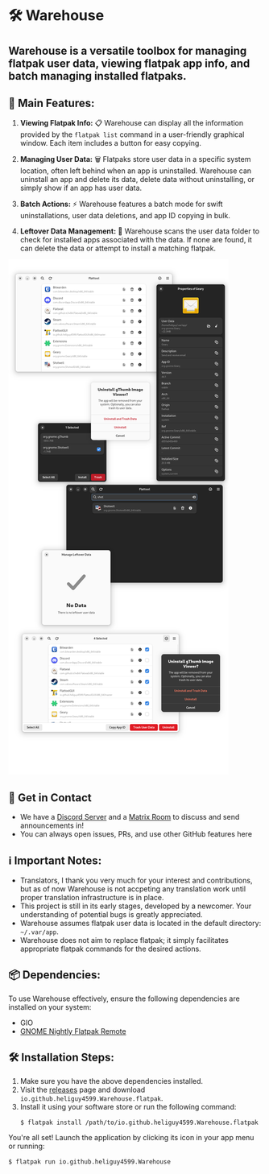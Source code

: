 # 🛠️ Warehouse

## Warehouse is a versatile toolbox for managing flatpak user data, viewing flatpak app info, and batch managing installed flatpaks.

## 🚀 Main Features:

1. **Viewing Flatpak Info:** 📋 Warehouse can display all the information provided by the `flatpak list` command in a user-friendly graphical window. Each item includes a button for easy copying.

2. **Managing User Data:** 🗑️ Flatpaks store user data in a specific system location, often left behind when an app is uninstalled. Warehouse can uninstall an app and delete its data, delete data without uninstalling, or simply show if an app has user data.

3. **Batch Actions:** ⚡ Warehouse features a batch mode for swift uninstallations, user data deletions, and app ID copying in bulk.

4. **Leftover Data Management:** 📁 Warehouse scans the user data folder to check for installed apps associated with the data. If none are found, it can delete the data or attempt to install a matching flatpak.

![Alt text](screenshots.png)

## 💬 Get in Contact
- We have a [Discord Server](https://discord.gg/HVPF9Yg6) and a [Matrix Room](https://matrix.to/#/!SxRiApuHYRpJNgqxso:matrix.org) to discuss and send announcements in!
- You can always open issues, PRs, and use other GitHub features here

## ℹ️ Important Notes:
- Translators, I thank you very much for your interest and contributions, but as of now Warehouse is not accpeting any translation work until proper translation infrastructure is in place.
- This project is still in its early stages, developed by a newcomer. Your understanding of potential bugs is greatly appreciated.
- Warehouse assumes flatpak user data is located in the default directory: `~/.var/app`.
- Warehouse does not aim to replace flatpak; it simply facilitates appropriate flatpak commands for the desired actions.

## 📦 Dependencies:
To use Warehouse effectively, ensure the following dependencies are installed on your system:
- GIO
- [GNOME Nightly Flatpak Remote](https://wiki.gnome.org/Apps/Nightly)

## 🛠️ Installation Steps:
1. Make sure you have the above dependencies installed.
2. Visit the [releases](https://github.com/flattool/warehouse/releases) page and download `io.github.heliguy4599.Warehouse.flatpak`.
3. Install it using your software store or run the following command:
   ```shell
   $ flatpak install /path/to/io.github.heliguy4599.Warehouse.flatpak
   ```
You're all set! Launch the application by clicking its icon in your app menu or running:
```shell
$ flatpak run io.github.heliguy4599.Warehouse
```
